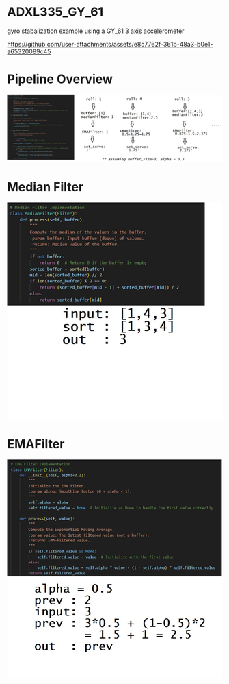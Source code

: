 # ADXL335_GY_61

gyro stabalization example using a GY_61 3 axis accelerometer

https://github.com/user-attachments/assets/e8c7762f-361b-48a3-b0e1-a65320089c45


# Pipeline Overview
![pipeline](docs/assets/pipeline.jpg)

# Median Filter
![median_filter](docs/assets/median_filter.jpg)

# EMAFilter
![EMAFilter](docs/assets/EMAFilter.jpg)
